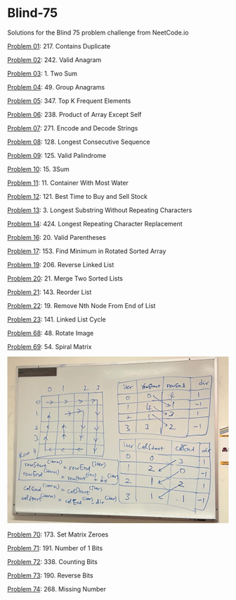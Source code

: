 # Blind-75
Solutions for the Blind 75 problem challenge from NeetCode.io

[Problem 01](P01.py): 217. Contains Duplicate

[Problem 02](P02.py): 242. Valid Anagram

[Problem 03](P03.py): 1. Two Sum

[Problem 04](P04.py): 49. Group Anagrams

[Problem 05](P05.py): 347. Top K Frequent Elements

[Problem 06](P06.py): 238. Product of Array Except Self

[Problem 07](P07.py): 271. Encode and Decode Strings

[Problem 08](P08.py): 128. Longest Consecutive Sequence

[Problem 09](P09.py): 125. Valid Palindrome

[Problem 10](P10.py): 15. 3Sum

[Problem 11](P11.py): 11. Container With Most Water

[Problem 12](P12.py): 121. Best Time to Buy and Sell Stock

[Problem 13](P13.py): 3. Longest Substring Without Repeating Characters

[Problem 14](P14.py):  424. Longest Repeating Character Replacement

[Problem 16](P16.py):  20. Valid Parentheses

[Problem 17](P17.py):  153. Find Minimum in Rotated Sorted Array

[Problem 19](P19.py):  206. Reverse Linked List

[Problem 20](P20.py):  21. Merge Two Sorted Lists

[Problem 21](P21.py):  143. Reorder List

[Problem 22](P22.py):  19. Remove Nth Node From End of List

[Problem 23](P23.py):  141. Linked List Cycle

[Problem 68](P68.py):  48. Rotate Image

[Problem 69](P69.py): 54. Spiral Matrix

![Alt text](P69_matrix_spiral_traversal.jpeg?raw=true "Spiral Matrix Traversal")

[Problem 70](P70.py):  173. Set Matrix Zeroes

[Problem 71](P71.py):  191. Number of 1 Bits

[Problem 72](P72.py):  338. Counting Bits

[Problem 73](P73.py):  190. Reverse Bits

[Problem 74](P74.py):  268. Missing Number